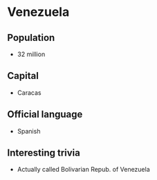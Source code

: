 # Venezuela
## Population
 * 32 million


## Capital
 * Caracas

 
## Official language
 * Spanish 


## Interesting trivia
 * Actually called Bolivarian Repub. of Venezuela



